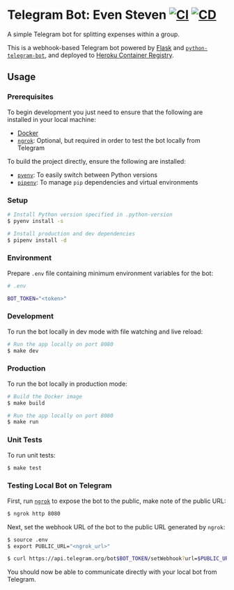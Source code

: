 # Telegram Bot: Even Steven [![CI](https://github.com/andrewscwei/telegram-bot-even-steven/workflows/CI/badge.svg)](https://github.com/andrewscwei/telegram-bot-even-steven/actions/workflows/ci.yml) [![CD](https://github.com/andrewscwei/telegram-bot-even-steven/workflows/CD/badge.svg)](https://github.com/andrewscwei/telegram-bot-even-steven/actions/workflows/cd.yml)

A simple Telegram bot for splitting expenses within a group.

This is a webhook-based Telegram bot powered by [Flask](https://flask.palletsprojects.com) and [`python-telegram-bot`](https://github.com/python-telegram-bot/python-telegram-bot), and deployed to [Heroku Container Registry](https://www.heroku.com/deploy-with-docker).

## Usage

### Prerequisites

To begin development you just need to ensure that the following are installed in your local machine:
- [Docker](https://www.docker.com/)
- [`ngrok`](https://ngrok.com/download): Optional, but required in order to test the bot locally from Telegram

To build the project directly, ensure the following are installed:
- [`pyenv`](https://github.com/pyenv/pyenv): To easily switch between Python versions
- [`pipenv`](https://pipenv.pypa.io/en/latest/): To manage `pip` dependencies and virtual environments

### Setup

```sh
# Install Python version specified in .python-version
$ pyenv install -s

# Install production and dev dependencies
$ pipenv install -d
```

### Environment

Prepare `.env` file containing minimum environment variables for the bot:

```sh
# .env

BOT_TOKEN="<token>"
```

### Development

To run the bot locally in dev mode with file watching and live reload:

```sh
# Run the app locally on port 8080
$ make dev
```

### Production

To run the bot locally in production mode:

```sh
# Build the Docker image
$ make build

# Run the app locally on port 8080
$ make run
```

### Unit Tests

To run unit tests:

```sh
$ make test
```

### Testing Local Bot on Telegram

First, run [`ngrok`](https://ngrok.com/download) to expose the bot to the public, make note of the public URL:

```sh
$ ngrok http 8080
```

Next, set the webhook URL of the bot to the public URL generated by `ngrok`:

```sh
$ source .env
$ export PUBLIC_URL="<ngrok_url>"

$ curl https://api.telegram.org/bot$BOT_TOKEN/setWebhook?url=$PUBLIC_URL
```

You should now be able to communicate directly with your local bot from Telegram.

